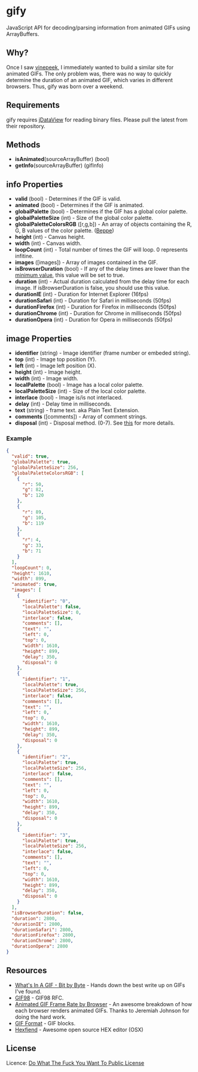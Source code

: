 # gify
JavaScript API for decoding/parsing information from animated GIFs using ArrayBuffers.

## Why?
Once I saw [vinepeek](http://www.vpeeker.com/), I immediately wanted to build a similar site for animated GIFs. The only problem was, there was no way to quickly determine the duration of an animated GIF, which varies in different browsers. Thus, gify was born over a weekend.

## Requirements
gify requires [jDataView](https://github.com/vjeux/jDataView) for reading binary files. Please pull the latest from their repository.

## Methods
* **isAnimated**(sourceArrayBuffer) (bool)
* **getInfo**(sourceArrayBuffer) (gifInfo)

## info Properties
* **valid** (bool) - Determines if the GIF is valid.
* **animated** (bool) - Determines if the GIF is animated.
* **globalPalette** (bool) - Determines if the GIF has a global color palette.
* **globalPaletteSize** (int) - Size of the global color palette.
* **globalPaletteColorsRGB** ([r,g,b]) - An array of objects containing the R, G, B values of the color palette. ([Beppe](https://github.com/Beppe))
* **height** (int) - Canvas height.
* **width** (int) - Canvas width.
* **loopCount** (int) - Total number of times the GIF will loop. 0 represents infitine.
* **images** ([images]) - Array of images contained in the GIF.
* **isBrowserDuration** (bool) - If any of the delay times are lower than the [minimum value](http://nullsleep.tumblr.com/post/16524517190/animated-gif-minimum-frame-delay-browser-compatibility), this value will be set to true.
* **duration** (int) - Actual duration calculated from the delay time for each image. If isBrowserDuration is false, you should use this value.
* **durationIE** (int) - Duration for Internet Explorer (16fps)
* **durationSafari** (int) - Duration for Safari in milliseconds (50fps)
* **durationFirefox** (int) - Duration for Firefox in milliseconds (50fps)
* **durationChrome** (int) - Duration for Chrome in milliseconds (50fps)
* **durationOpera** (int) - Duration for Opera in milliseconds (50fps)

## image Properties
* **identifier** (string) - Image identifier (frame number or embeded string).
* **top** (int) - Image top position (Y).
* **left** (int) - Image left position (X).
* **height** (int) - Image height.
* **width** (int) - Image width.
* **localPalette** (bool) - Image has a local color palette.
* **localPaletteSize** (int) - Size of the local color palette.
* **interlace** (bool) - Image is/is not interlaced.
* **delay** (int) - Delay time in milliseconds.
* **text** (string) - frame text. aka Plain Text Extension.
* **comments** ([comments]) - Array of comment strings.
* **disposal** (int) - Disposal method. (0-7). See [this](http://www.w3.org/Graphics/GIF/spec-gif89a.txt) for more details.

### Example
``` json
{
  "valid": true,
  "globalPalette": true,
  "globalPaletteSize": 256,
  "globalPaletteColorsRGB": [
    {
      "r": 50,
      "g": 82,
      "b": 120
    },
    {
      "r": 89,
      "g": 105,
      "b": 119
    },
    {
      "r": 4,
      "g": 33,
      "b": 71
    }
  ],
  "loopCount": 0,
  "height": 1610,
  "width": 899,
  "animated": true,
  "images": [
    {
      "identifier": "0",
      "localPalette": false,
      "localPaletteSize": 0,
      "interlace": false,
      "comments": [],
      "text": "",
      "left": 0,
      "top": 0,
      "width": 1610,
      "height": 899,
      "delay": 350,
      "disposal": 0
    },
    {
      "identifier": "1",
      "localPalette": true,
      "localPaletteSize": 256,
      "interlace": false,
      "comments": [],
      "text": "",
      "left": 0,
      "top": 0,
      "width": 1610,
      "height": 899,
      "delay": 350,
      "disposal": 0
    },
    {
      "identifier": "2",
      "localPalette": true,
      "localPaletteSize": 256,
      "interlace": false,
      "comments": [],
      "text": "",
      "left": 0,
      "top": 0,
      "width": 1610,
      "height": 899,
      "delay": 350,
      "disposal": 0
    },
    {
      "identifier": "3",
      "localPalette": true,
      "localPaletteSize": 256,
      "interlace": false,
      "comments": [],
      "text": "",
      "left": 0,
      "top": 0,
      "width": 1610,
      "height": 899,
      "delay": 350,
      "disposal": 0
    }
  ],
  "isBrowserDuration": false,
  "duration": 2800,
  "durationIE": 2800,
  "durationSafari": 2800,
  "durationFirefox": 2800,
  "durationChrome": 2800,
  "durationOpera": 2800
}
```

## Resources
* [What's In A GIF - Bit by Byte](http://www.matthewflickinger.com/lab/whatsinagif/bits_and_bytes.asp) - Hands down the best write up on GIFs I've found.
* [GIF98](http://www.w3.org/Graphics/GIF/spec-gif89a.txt) - GIF98 RFC.
* [Animated GIF Frame Rate by Browser](http://nullsleep.tumblr.com/post/16524517190/animated-gif-minimum-frame-delay-browser-compatibility) - An awesome breakdown of how each browser renders animated GIFs. Thanks to Jeremiah Johnson for doing the hard work.
* [GIF Format](http://www.onicos.com/staff/iz/formats/gif.html) - GIF blocks.
* [Hexfiend](http://ridiculousfish.com/hexfiend/) - Awesome open source HEX editor (OSX)

## License
Licence: [Do What The Fuck You Want To Public License](http://sam.zoy.org/wtfpl/)
